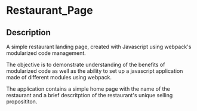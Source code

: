 # Restaurant_Page

## Description
A simple restaurant landing page, created with Javascript using webpack's modularized code management. 

The objective is to demonstrate understanding of the benefits of modularized code as well as the ability to set up a javascript application made of different modules using webpack.

The application contains a simple home page with the name of the restaurant and a brief descritption of the restaurant's unique selling proposititon.


